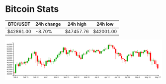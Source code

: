 # Bitcoin Stats

BTC/USDT|24h change|24h high|24h low|
|---|---|---|---|
|$42861.00|-8.70%|$47457.76|$42001.00|

<img src="./chart.svg">
